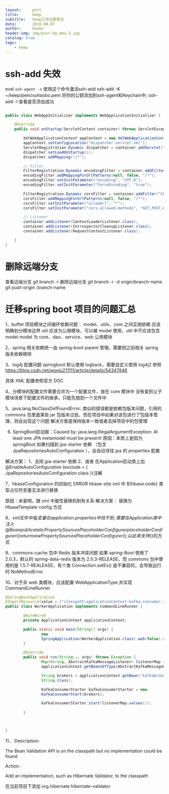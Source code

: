 ```yaml
---
layout:     post
title:      keep
subtitle:   keep工作记录笔记
date:       2018-08-07
author:     haobo
header-img: img/post-bg-mma-3.jpg
catalog: true
tags:
    - keep
---
```



# ssh-add 失效

eval `ssh-agent -s` 使用这个命令激活ssh-add
ssh-add -K ~/keep/pem/xuhaobo.pem 将你的公钥添加到ssh-agent和Keychain中;
ssh-add -l 查看是否添加成功

```java

public class WebAppInitializer implements WebApplicationInitializer {

    @Override
    public void onStartup(ServletContext container) throws ServletException {

        XmlWebApplicationContext appContext = new XmlWebApplicationContext();
        appContext.setConfigLocation("dispatcher-servlet.xml");
        ServletRegistration.Dynamic dispatcher = container.addServlet("dispatcher", new DispatcherServlet(appContext));
        dispatcher.setLoadOnStartup(1);
        dispatcher.addMapping("/*");

        // Filter
        FilterRegistration.Dynamic encodingFilter = container.addFilter("encodingFilter", CharacterEncodingFilter.class);
        encodingFilter.addMappingForUrlPatterns(null, false, "/*");
        encodingFilter.setInitParameter("encoding", "UTF-8");
        encodingFilter.setInitParameter("forceEncoding", "true");

        FilterRegistration.Dynamic corsFilter = container.addFilter("CORS", CORSFilter.class);
        corsFilter.addMappingForUrlPatterns(null, false, "/*");
        corsFilter.setInitParameter("allowUrl", "*");
        corsFilter.setInitParameter("cors.allowed.methods", "GET,POST,HEAD,OPTIONS,PUT");

        // Listener
        container.addListener(ContextLoaderListener.class);
        container.addListener(IntrospectorCleanupListener.class);
        container.addListener(RequestContextListener.class);

    }
}

```

# 删除远端分支

查看远端分支 git branch -r
删除远端分支 
git branch -r -d origin/branch-name
git push origin :branch-name

# 迁移spring boot 项目的问题汇总
1、buffet 项目模块之间循环依赖问题：
    model、utils、core 之间互相依赖
    应该明确划分模块边界
    util 应该为公用模块、可以被 model 使用，util 中不应该包含 model
    model 为 core、dao、service、web 公用模块
    
2、spring 相关依赖统一由 spring-boot-parent 管理，需要把之前相关 spring 版本依赖移除

3、log4j 配置问题
springboot 默认使用 logback，需要自定义使用 log4j2
参照 https://blog.csdn.net/woniu211111/article/details/54347846


具体 XML 配置参照官方 DOC

4、分模块的配置文件需要合并为一个配置文件，放在 core 模块中
没有查到父子模块场景下配置文件的继承，只能先放到一个文件中

5、java.lang.NoClassDefFoundError: 
类似的错误都是依赖包版本问题，引用的 commons 包里面某些 jar 包版本过低，而在项目中如果对该包进行了包版本管理，则会出现这个问题
解决方案是保持版本一致或者去掉项目中的包管理


6. SpringBoot启动报：Caused by: java.lang.IllegalArgumentException: At least one JPA metamodel must be present!
原因：本质上是因为 springBoot 如果扫描到 jpa-starter 依赖
（包含 JpaRepositoriesAutoConfiguration ），会自动寻找 jpa 的 properties 配置

解决方案：
1、去除 jpa-starter 依赖
2、或者
在Application启动类上加
@EnableAutoConfiguration
(exclude = {
       JpaRepositoriesAutoConfiguration.class
})注解

7、hbaseConfiguration 的初始化 ERROR
hbase-site.xml 中 ${hbase.node} 类型占位符变量无法进行替换

原因：未查明，跟 xml 中属性替换机制有关系
解决方案：
替换为 HbaseTemplate config 方式


8、xml文件中报${} 变量在application.properties中找不到, 需要在Application类中
注入
@Bean
public static PropertySourcesPlaceholderConfigurer placeholderConfigurer() {
   return new PropertySourcesPlaceholderConfigurer();
}
以此来支持${}的方式


9、commons-cache 包中 Redis 版本冲突问题
如果 spring-Boot 使用了 2.0.3，默认的 spring-data-redis 版本为 2.0.3-RELEASE，而 commons 包中使用的是 1.5.7-REALEASE，有个类 Connection.setEx() 是不兼容的，会导致运行时 NoMethodError


10、对于非 web 类模块，应该配置 WebApplicationType 并实现 CommandLineRunner

```java
@SpringBootApplication
@ImportResource(value = {"classpath:applicationContext-kafka-consumer.xml"})
public class WorkerApplication implements CommandLineRunner {

		@AutoWired
		private ApplicationContext applicationContext;

		public static void main(String[] args) {
				new
				SpringApplication(WorkerApplication.class).web(false).run(args);
		}

		@Override
		public void run(String... args) throws Exception {
				Map<String, AbstractKafkaMessageListener> listenerMap =
				applicationContext.getBeansOfType(AbstractKafkaMessageListener.class);

				String brokers = applicationContext.getBean("kafkaBrokerHost",
				String.class);

				KafkaConsumerStarter kafkaConsumerStarter = new
				KafkaConsumerStart(brokers);

				kafkaConsumerStarter.start(listenerMap.values());
		
		}



}

```



11、
Description:

The Bean Validation API is on the classpath but no implementation could be found

Action:

Add an implementation, such as Hibernate Validator, to the classpath

在当前项目下添加
<dependency>
   <groupId>org.hibernate</groupId>
   <artifactId>hibernate-validator</artifactId>
</dependency>








